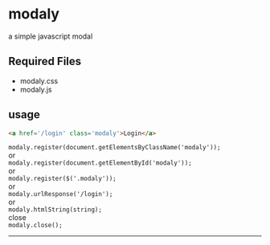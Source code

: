 # modaly
a simple javascript modal

Required Files
-------------------------------------------------------------------------------------
<ul>
<li>modaly.css</li>
<li>modaly.js</li>
</ul>

usage 
-------------------------------------------------------------------------------------

```html
<a href='/login' class='modaly'>Login</a>
```

<code>modaly.register(document.getElementsByClassName('modaly'));</code><br/>
or  <br/>
<code>modaly.register(document.getElementById('modaly'));</code><br/>
or <br/>
<code>modaly.register($('.modaly'));</code><br/>
or <br/>
<code>modaly.urlResponse('/login');</code><br/>
or <br/>
<code>modaly.htmlString(string);</code><br/>
close <br/>
<code>modaly.close();</code>

-------------------------------------------------------------------------------------
